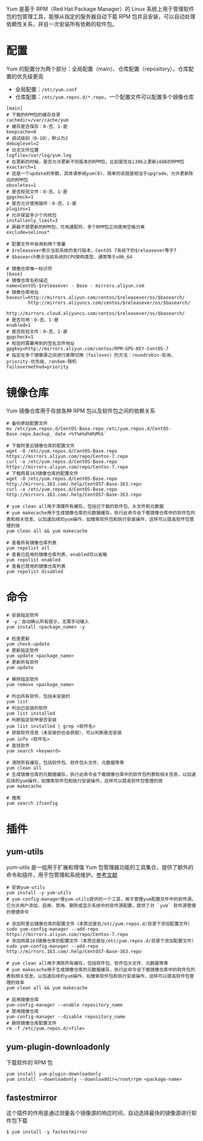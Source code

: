 Yum 是基于 RPM（Red Hat Package Manager）的 Linux 系统上用于管理软件包的包管理工具，能够从指定的服务器自动下载 RPM 包并且安装，可以自动处理依赖性关系，并且一次安装所有依赖的软件包。

# 配置
Yum 的配置分为两个部分：全局配置（main）、仓库配置（repository），仓库配置的优先级更高

+ 全局配置：`/etc/yum.conf`
+ 仓库配置：`/etc/yum.repos.d/*.repo`，一个配置文件可以配置多个镜像仓库

```properties
[main]
# 下载的RPM包的缓存目录
cachedir=/var/cache/yum
# 缓存是否保存：0-否、1-是
keepcache=0
# 调试级别（0-10），默认为2
debuglevel=2
# 日志文件位置
logfile=/var/log/yum.log
# 在更新的时候，是否允许更新不同版本的RPM包，比如是否在i386上更新i686的RPM包
exactarch=1
# 这是一个update的参数，具体请参阅yum(8)，简单的说就是相当于upgrade，允许更新陈旧的RPM包
obsoletes=1
# 是否校验文件：0-否、1-是
gpgcheck=1
# 是否允许使用插件：0-否、1-是
plugins=1
# 允许保留多少个内核包
installonly_limit=3
# 屏蔽不想更新的RPM包，可用通配符，多个RPM包之间使用空格分离
exclude=selinux*
```

```properties
# 配置文件中会用到两个常量
# $releasever表示当前系统的发行版本，CentOS 7系统下的$releasever等于7
# $basearch表示当前系统的CPU架构类型，通常等于x86_64

# 镜像仓库唯一标识符
[base]
# 镜像仓库名称描述
name=CentOS-$releasever - Base - mirrors.aliyun.com
# 镜像仓库地址
baseurl=http://mirrors.aliyun.com/centos/$releasever/os/$basearch/
        http://mirrors.aliyuncs.com/centos/$releasever/os/$basearch/
        http://mirrors.cloud.aliyuncs.com/centos/$releasever/os/$basearch/
# 是否可用：0-否、1-是
enabled=1
# 是否校验文件：0-否、1-是
gpgcheck=1
# 校验时需要用到的签名文件地址
gpgkey=http://mirrors.aliyun.com/centos/RPM-GPG-KEY-CentOS-7
# 指定在多个镜像源之间进行故障切换（failover）的方法：roundrobin-轮询、priority-优先级、random-随机
failovermethod=priority
```

# 镜像仓库
Yum 镜像仓库用于存放各种 RPM 包以及软件包之间的依赖关系

```shell
# 备份原始配置文件
mv /etc/yum.repos.d/CentOS-Base.repo /etc/yum.repos.d/CentOS-Base.repo.backup_`date +%Y%m%d%H%M%S`

# 下载阿里云镜像仓库的配置文件
wget -O /etc/yum.repos.d/CentOS-Base.repo https://mirrors.aliyun.com/repo/Centos-7.repo
curl -o /etc/yum.repos.d/CentOS-Base.repo https://mirrors.aliyun.com/repo/Centos-7.repo
# 下载网易163镜像仓库的配置文件
wget -O /etc/yum.repos.d/CentOS-Base.repo http://mirrors.163.com/.help/CentOS7-Base-163.repo
curl -o /etc/yum.repos.d/CentOS-Base.repo http://mirrors.163.com/.help/CentOS7-Base-163.repo

# yum clean all用于清理所有缓存，包括已下载的软件包、头文件和元数据
# yum makecache用于生成镜像仓库的元数据缓存，执行此命令会下载镜像仓库中的软件包列表和相关信息，以加速后续的yum操作，如搜索软件包和执行安装操作，这样可以提高软件包管理的效
yum clean all && yum makecache

# 查看所有镜像仓库列表
yum repolist all
# 查看已启用的镜像仓库列表，enabled可以省略
yum repolist enabled
# 查看已禁用的镜像仓库列表
yum repolist disabled
```

# 命令
```shell
# 安装指定软件
# -y：自动确认所有提示，无需手动输入
yum install <package_name> -y

# 检查更新
yum check-update
# 更新指定软件
yum update <package_name>
# 更新所有软件
yum update

# 移除指定软件
yum remove <package_name>

# 列出所有软件，包括未安装的
yum list
# 列出已安装的软件
yum list installed
# 判断指定软甲是否安装
yum list installed | grep <软件名>
# 获取软件信息（未安装的也会获取），可以判断是否安装
yum info <软件名>
# 查找软件
yum search <keyword>

# 清除所有缓存，包括软件包、软件包头文件、元数据等等
yum clean all
# 生成镜像仓库的元数据缓存，执行此命令会下载镜像仓库中的软件包列表和相关信息，以加速后续的yum操作，如搜索软件包和执行安装操作，这样可以提高软件包管理的效
yum makecache

# 搜索
yum search ifconfig
```

# 插件
## yum-utils
yum-utils 是一组用于扩展和增强 Yum 包管理器功能的工具集合，提供了额外的命令和插件，用于包管理和系统维护。[参考文献](https://www.cnblogs.com/ryanpan/p/16422240.html)

```shell
# 安装yum-utils
yum install -y yum-utils
# yum-config-manager是yum-utils提供的一个工具，用于管理yum配置文件中的软件源。它允许用户添加、启用、禁用、删除或显示系统中的软件源配置，提供了对 `yum` 软件源管理的便捷命令

# 添加阿里云镜像仓库的配置文件（本质还是在/etc/yum.repos.d/目录下添加配置文件）
sudo yum-config-manager --add-repo https://mirrors.aliyun.com/repo/Centos-7.repo
# 添加网易163镜像仓库的配置文件（本质还是在/etc/yum.repos.d/目录下添加配置文件）
sudo yum-config-manager --add-repo http://mirrors.163.com/.help/CentOS7-Base-163.repo

# yum clean all用于清除所有缓存，包括软件包、软件包头文件、元数据等等
# yum makecache用于生成镜像仓库的元数据缓存，执行此命令会下载镜像仓库中的软件包列表和相关信息，以加速后续的yum操作，如搜索软件包和执行安装操作，这样可以提高软件包管理的效率
yum clean all && yum makecache

# 启用镜像仓库
yum-config-manager --enable repository_name
# 禁用镜像仓库
yum-config-manager --disable repository_name
# 删除镜像仓库配置文件
rm -f /etc/yum.repos.d/<file>
```

## yum-plugin-downloadonly
下载软件的 RPM 包

```shell
yum install yum-plugin-downloadonly
yum install --downloadonly --downloaddir=/root/rpm <package-name>
```

## fastestmirror
这个插件的作用是通过测量各个镜像源的响应时间，自动选择最快的镜像源进行软件包下载

```shell
$ yum install -y fastestmirror
```

